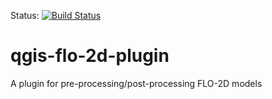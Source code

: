 Status: [![Build Status](http://jenkins.lutraconsulting.co.uk:8081/buildStatus/icon?job=FLO-2D)](http://jenkins.lutraconsulting.co.uk:8080/job/FLO-2D/)



# qgis-flo-2d-plugin
A plugin for pre-processing/post-processing FLO-2D models

